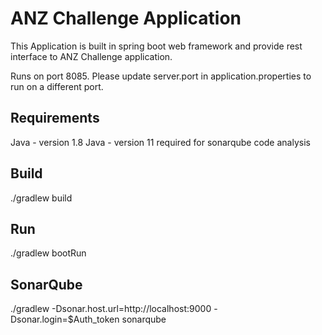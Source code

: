ANZ Challenge Application
=====

This Application is built in spring boot web framework and provide rest interface to ANZ Challenge application.

Runs on port 8085. Please update server.port in application.properties to run on a different port.

Requirements
------------

Java - version 1.8
Java - version 11 required for sonarqube code analysis 

Build
---------

./gradlew build

Run
----

./gradlew bootRun

SonarQube
----

./gradlew -Dsonar.host.url=http://localhost:9000 -Dsonar.login=$Auth_token sonarqube